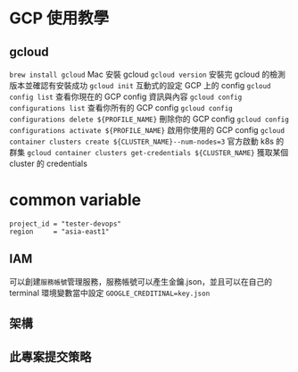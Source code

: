 # GCP 使用教學 
## gcloud 

`brew install gcloud` Mac 安裝 gcloud 
`gcloud version` 安裝完 gcloud 的檢測版本並確認有安裝成功
`gcloud init` 互動式的設定 GCP 上的 config 
`gcloud config list` 查看你現在的 GCP config 資訊與內容
`gcloud config configurations list` 查看你所有的 GCP config 
`gcloud config configurations delete ${PROFILE_NAME}` 刪除你的 GCP config 
`gcloud config configurations activate ${PROFILE_NAME}` 啟用你使用的 GCP config 
`gcloud container clusters create ${CLUSTER_NAME}--num-nodes=3` 官方啟動 k8s 的群集
`gcloud container clusters get-credentials ${CLUSTER_NAME}` 獲取某個 cluster 的 credentials
# common variable  

```
project_id = "tester-devops"
region     = "asia-east1" 
```

## IAM

可以創建`服務帳號`管理服務，服務帳號可以產生金鑰.json，並且可以在自己的 terminal 環境變數當中設定 `GOOGLE_CREDITINAL=key.json`

## 架構

## 此專案提交策略
